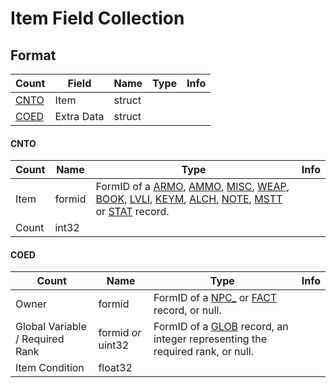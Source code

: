 Item Field Collection
=====================

## Format

Count | Field | Name | Type | Info
------|-------|------|------|-----
 | [CNTO](#cnto) | Item | struct | 
 | [COED](#coed) | Extra Data | struct |

#### CNTO

Count | Name | Type | Info
------|------|------|-----
 | Item | formid | FormID of a [ARMO](.md), [AMMO](AMMO.md), [MISC](MISC.md), [WEAP](WEAP.md), [BOOK](BOOK.md), [LVLI](LVLI.md), [KEYM](KEYM.md), [ALCH](ALCH.md), [NOTE](NOTE.md), [MSTT](MSTT.md) or [STAT](STAT.md) record.
 | Count | int32 | 

#### COED

Count | Name | Type | Info
------|------|------|-----
 | Owner | formid | FormID of a [NPC_](NPC_.md) or [FACT](FACT.md) record, or null.
 | Global Variable / Required Rank | formid *or* uint32 | FormID of a [GLOB](GLOB.md) record, an integer representing the required rank, or null.
 | Item Condition | float32 |
